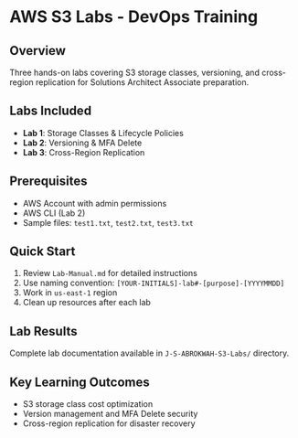 # AWS S3 Labs - DevOps Training

## Overview
Three hands-on labs covering S3 storage classes, versioning, and cross-region replication for Solutions Architect Associate preparation.

## Labs Included
- **Lab 1**: Storage Classes & Lifecycle Policies
- **Lab 2**: Versioning & MFA Delete 
- **Lab 3**: Cross-Region Replication

## Prerequisites
- AWS Account with admin permissions
- AWS CLI (Lab 2)
- Sample files: `test1.txt`, `test2.txt`, `test3.txt`

## Quick Start
1. Review `Lab-Manual.md` for detailed instructions
2. Use naming convention: `[YOUR-INITIALS]-lab#-[purpose]-[YYYYMMDD]`
3. Work in `us-east-1` region
4. Clean up resources after each lab

## Lab Results
Complete lab documentation available in `J-S-ABROKWAH-S3-Labs/` directory.

## Key Learning Outcomes
- S3 storage class cost optimization
- Version management and MFA Delete security
- Cross-region replication for disaster recovery